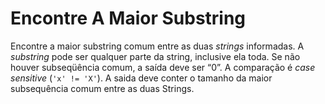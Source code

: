 # Encontre A Maior Substring

Encontre a maior substring comum entre as duas *strings* informadas. A *substring* pode ser qualquer parte da string, inclusive ela toda. Se não houver subseqüência comum, a saída deve ser “0”. A comparação é *case sensitive* (`'x' != 'X'`). A saida deve conter o tamanho da maior subsequência comum entre as duas Strings.